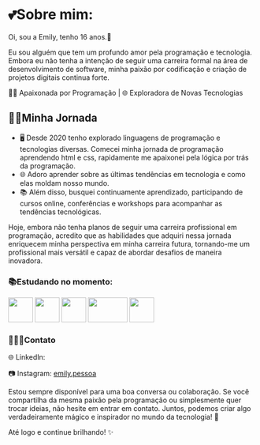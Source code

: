 # 💕Sobre mim:
Oi, sou a Emily, tenho 16 anos.👋

Eu sou alguém que tem um profundo amor pela programação e tecnologia. Embora eu não tenha a intenção de seguir uma carreira formal na área de desenvolvimento de software, minha paixão por codificação e criação de projetos digitais continua forte.

👨‍💻 Apaixonada por Programação | 🌐 Exploradora de Novas Tecnologias 


## 🐱‍🚀Minha Jornada

- 🖥️ Desde 2020 tenho explorado linguagens de programação e tecnologias diversas. Comecei minha jornada de programação aprendendo html e css, rapidamente me apaixonei pela lógica por trás da programação.
- 🌐 Adoro aprender sobre as últimas tendências em tecnologia e como elas moldam nosso mundo.
- 📚 Além disso, busquei continuamente aprendizado, participando de cursos online, conferências e workshops para acompanhar as tendências tecnológicas.

Hoje, embora não tenha planos de seguir uma carreira profissional em programação, acredito que as habilidades que adquiri nessa jornada enriquecem minha perspectiva em minha carreira futura, tornando-me um profissional mais versátil e capaz de abordar desafios de maneira inovadora.


### 📚Estudando no momento:

<img id="js" src="https://imgs.search.brave.com/XVx3WyaXSz_IcTpX6PT7bANhw9PITQVPdyGkbUFS1b8/rs:fit:860:0:0/g:ce/aHR0cHM6Ly9zZWVr/bG9nby5jb20vaW1h/Z2VzL0ovamF2YXNj/cmlwdC1qcy1sb2dv/LTI5NDk3MDE3MDIt/c2Vla2xvZ28uY29t/LnBuZw" width="50" height="50" > <img id="vs" src="https://camo.githubusercontent.com/5fa137d222dde7b69acd22c6572a065ce3656e6ffa1f5e88c1b5c7a935af3cc6/68747470733a2f2f63646e2e6a7364656c6976722e6e65742f67682f64657669636f6e732f64657669636f6e2f69636f6e732f7673636f64652f7673636f64652d6f726967696e616c2e737667" width="50" height="50" >
<img id="html" src="https://logodownload.org/wp-content/uploads/2016/10/html5-logo-10.png" width="50" height="50" >
<img id="php" src="https://imgs.search.brave.com/Ivo1ga-ADfqwQ9wKHP4y5DQPdhaH1y3lMTnD3JSsGQw/rs:fit:860:0:0/g:ce/aHR0cHM6Ly93d3cu/cG5nYWxsLmNvbS93/cC1jb250ZW50L3Vw/bG9hZHMvOC9waHBN/eUFkbWluLUxvZ28t/UE5HLUltYWdlLnBu/Zw" width="80" height="50" > <img id="css" src="https://imgs.search.brave.com/MW_4kLWbmfSWJcmq8bseObMDpuf_ORpObtt18AO2K0c/rs:fit:860:0:0/g:ce/aHR0cHM6Ly9sb2dv/c3BuZy5vcmcvZG93/bmxvYWQvY3NzLTMv/bG9nby1jc3MtMy0x/MDI0LnBuZw" width="50" height="50" >

### 🙆🏻‍♀️Contato


🌐 LinkedIn:

📷 Instagram: [emily.pessoa](https://www.instagram.com/emilyy.pessoa/)

Estou sempre disponível para uma boa conversa ou colaboração. Se você compartilha da mesma paixão pela programação ou simplesmente quer trocar ideias, não hesite em entrar em contato. Juntos, podemos criar algo verdadeiramente mágico e inspirador no mundo da tecnologia! 🌟

Até logo e continue brilhando! ✨

